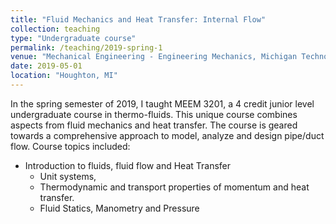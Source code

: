 ```yaml
---
title: "Fluid Mechanics and Heat Transfer: Internal Flow"
collection: teaching
type: "Undergraduate course"
permalink: /teaching/2019-spring-1
venue: "Mechanical Engineering - Engineering Mechanics, Michigan Technological University"
date: 2019-05-01
location: "Houghton, MI"
---
```


In the spring semester of 2019, I taught MEEM 3201, a 4 credit junior level undergraduate course in thermo-fluids. This unique course combines aspects from fluid mechanics and heat transfer. The course is geared towards a comprehensive approach to model, analyze and design pipe/duct flow. Course topics included:

  * Introduction to fluids, fluid flow and Heat Transfer
      * Unit systems, 
      * Thermodynamic and transport properties of
momentum and heat transfer.
	* Fluid Statics, Manometry and Pressure

